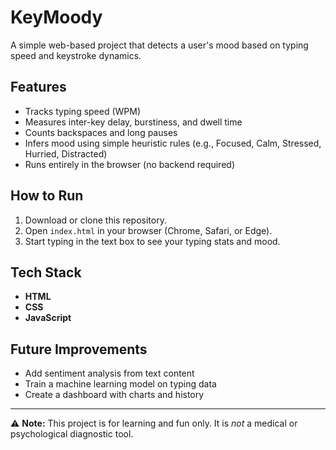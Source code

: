 # KeyMoody

A simple web-based project that detects a user's mood based on typing speed and keystroke dynamics.

## Features
- Tracks typing speed (WPM)
- Measures inter-key delay, burstiness, and dwell time
- Counts backspaces and long pauses
- Infers mood using simple heuristic rules (e.g., Focused, Calm, Stressed, Hurried, Distracted)
- Runs entirely in the browser (no backend required)

## How to Run
1. Download or clone this repository.
2. Open `index.html` in your browser (Chrome, Safari, or Edge).
3. Start typing in the text box to see your typing stats and mood.

## Tech Stack
- **HTML**  
- **CSS**  
- **JavaScript**

## Future Improvements
- Add sentiment analysis from text content  
- Train a machine learning model on typing data  
- Create a dashboard with charts and history  

---

⚠️ **Note:** This project is for learning and fun only. It is *not* a medical or psychological diagnostic tool.
